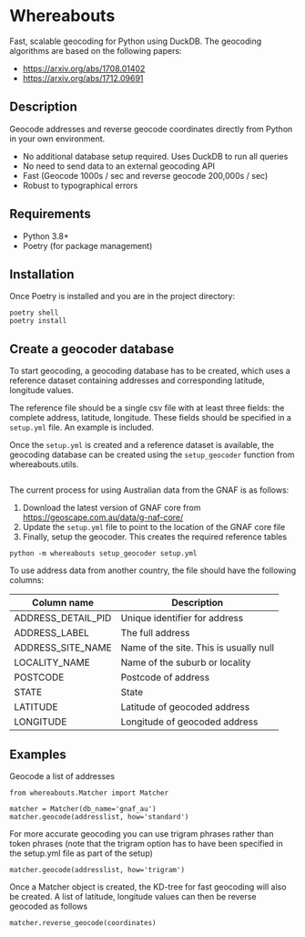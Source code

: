 # Whereabouts
Fast, scalable geocoding for Python using DuckDB. The geocoding algorithms are based on the following papers:
- https://arxiv.org/abs/1708.01402
- https://arxiv.org/abs/1712.09691

## Description
Geocode addresses and reverse geocode coordinates directly from Python in your own environment. 
- No additional database setup required. Uses DuckDB to run all queries
- No need to send data to an external geocoding API
- Fast (Geocode 1000s / sec and reverse geocode 200,000s / sec)
- Robust to typographical errors


## Requirements
- Python 3.8+
- Poetry (for package management)

## Installation
Once Poetry is installed and you are in the project directory:

```
poetry shell
poetry install
```

## Create a geocoder database
To start geocoding, a geocoding database has to be created, which uses a reference dataset containing addresses and corresponding latitude, longitude values.

The reference file should be a single csv file with at least three fields: the complete address, latitude, longitude. These fields should be specified in a `setup.yml` file. An example is included.

Once the `setup.yml` is created and a reference dataset is available, the geocoding database can be created using the `setup_geocoder` function from whereabouts.utils.

```

```
The current process for using Australian data from the GNAF is as follows:
1) Download the latest version of GNAF core from https://geoscape.com.au/data/g-naf-core/
2) Update the `setup.yml` file to point to the location of the GNAF core file
3) Finally, setup the geocoder. This creates the required reference tables

```
python -m whereabouts setup_geocoder setup.yml
```

To use address data from another country, the file should have the following columns:

| Column name | Description |
| ----------- | ----------- |
| ADDRESS_DETAIL_PID | Unique identifier for address |
| ADDRESS_LABEL | The full address |
| ADDRESS_SITE_NAME | Name of the site. This is usually null |
| LOCALITY_NAME | Name of the suburb or locality |
| POSTCODE | Postcode of address |
| STATE | State 
| LATITUDE | Latitude of geocoded address |
| LONGITUDE | Longitude of geocoded address |

## Examples

Geocode a list of addresses 
```
from whereabouts.Matcher import Matcher

matcher = Matcher(db_name='gnaf_au')
matcher.geocode(addresslist, how='standard')
```

For more accurate geocoding you can use trigram phrases rather than token phrases (note that the trigram option has to have been specified in the setup.yml file as part of the setup)
```
matcher.geocode(addresslist, how='trigram')
```

Once a Matcher object is created, the KD-tree for fast geocoding will also be created. A list of latitude, longitude values can then be reverse geocoded as follows
```
matcher.reverse_geocode(coordinates)
```